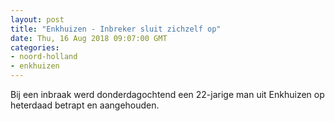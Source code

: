 ```yaml
---
layout: post
title: "Enkhuizen - Inbreker sluit zichzelf op"
date: Thu, 16 Aug 2018 09:07:00 GMT
categories: 
- noord-holland 
- enkhuizen 
---
```


Bij een inbraak werd donderdagochtend een 22-jarige man uit Enkhuizen op heterdaad betrapt en aangehouden.
